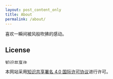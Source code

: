 ```yaml
---
layout: post_content_only
title: About
permalink: /about/
---
```

喜欢一瞬间被风般吹拂的感动。

## License

<a rel="license" href="http://creativecommons.org/licenses/by/4.0/">
  <img class="not-center" alt="知识共享许可协议" src="https://i.creativecommons.org/l/by/4.0/80x15.png" width="80" height="15"/>
</a>

本网站采用<a rel="license" href="http://creativecommons.org/licenses/by/4.0/">知识共享署名 4.0 国际许可协议</a>进行许可。
